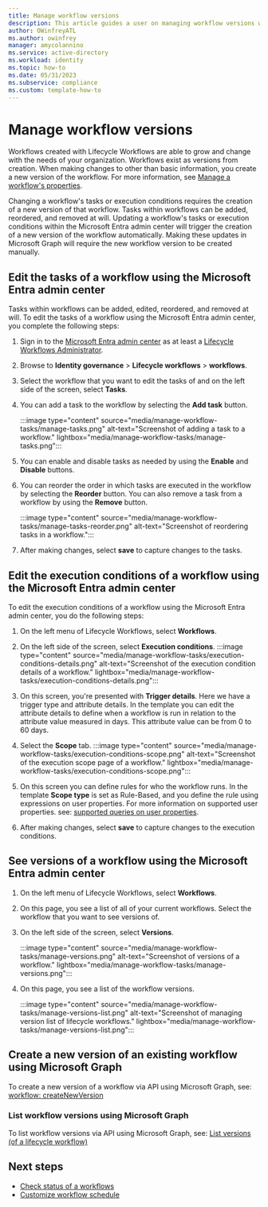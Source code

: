 ```yaml
---
title: Manage workflow versions
description: This article guides a user on managing workflow versions with Lifecycle Workflows
author: OWinfreyATL
ms.author: owinfrey
manager: amycolannino
ms.service: active-directory
ms.workload: identity
ms.topic: how-to 
ms.date: 05/31/2023
ms.subservice: compliance
ms.custom: template-how-to 
---
```


# Manage workflow versions

Workflows created with Lifecycle Workflows are able to grow and change with the needs of your organization. Workflows exist as versions from creation. When making changes to other than basic information, you create a new version of the workflow. For more information, see  [Manage a workflow's properties](manage-workflow-properties.md).

Changing a workflow's tasks or execution conditions requires the creation of a new version of that workflow. Tasks within workflows can be added, reordered, and removed at will. Updating a workflow's tasks or execution conditions within the Microsoft Entra admin center will trigger the creation of a new version of the workflow automatically. Making these updates in Microsoft Graph will require the new workflow version to be created manually.


## Edit the tasks of a workflow using the Microsoft Entra admin center

Tasks within workflows can be added, edited, reordered, and removed at will. To edit the tasks of a workflow using the Microsoft Entra admin center, you complete the following steps:

1. Sign in to the [Microsoft Entra admin center](https://entra.microsoft.com) as at least a [Lifecycle Workflows Administrator](../roles/permissions-reference.md#lifecycle-workflows-administrator).

1. Browse to **Identity governance** > **Lifecycle workflows** > **workflows**.
    
1. Select the workflow that you want to edit the tasks of and on the left side of the screen, select **Tasks**.

1. You can add a task to the workflow by selecting the **Add task** button.

    :::image type="content" source="media/manage-workflow-tasks/manage-tasks.png" alt-text="Screenshot of adding a task to a workflow." lightbox="media/manage-workflow-tasks/manage-tasks.png":::

1. You can enable and disable tasks as needed by using the **Enable** and **Disable** buttons.

1. You can reorder the order in which tasks are executed in the workflow by selecting the **Reorder** button. You can also remove a task from a workflow by using the **Remove** button. 

    :::image type="content" source="media/manage-workflow-tasks/manage-tasks-reorder.png" alt-text="Screenshot of reordering tasks in a workflow.":::
      
1. After making changes, select **save** to capture changes to the tasks.


## Edit the execution conditions of a workflow using the Microsoft Entra admin center

To edit the execution conditions of a workflow using the Microsoft Entra admin center, you do the following steps:


1. On the left menu of Lifecycle Workflows, select **Workflows**.

1. On the left side of the screen, select **Execution conditions**.
    :::image type="content" source="media/manage-workflow-tasks/execution-conditions-details.png" alt-text="Screenshot of the execution condition details of a workflow." lightbox="media/manage-workflow-tasks/execution-conditions-details.png":::

1. On this screen, you're presented with **Trigger details**. Here we have a trigger type and attribute details. In the template you can edit the attribute details to define when a workflow is run in relation to the attribute value measured in days. This attribute value can be from 0 to 60 days.
    

1. Select the **Scope** tab.
    :::image type="content" source="media/manage-workflow-tasks/execution-conditions-scope.png" alt-text="Screenshot of the execution scope page of a workflow." lightbox="media/manage-workflow-tasks/execution-conditions-scope.png":::

1. On this screen you can define rules for who the workflow runs. In the template **Scope type** is set as Rule-Based, and you define the rule using expressions on user properties. For more information on supported user properties. see: [supported queries on user properties](/graph/aad-advanced-queries#user-properties).

1. After making changes, select **save** to capture changes to the execution conditions.


## See versions of a workflow using the Microsoft Entra admin center

1. On the left menu of Lifecycle Workflows, select **Workflows**.

1. On this page, you see a list of all of your current workflows. Select the workflow that you want to see versions of.
 
1. On the left side of the screen, select **Versions**.

    :::image type="content" source="media/manage-workflow-tasks/manage-versions.png" alt-text="Screenshot of versions of a workflow." lightbox="media/manage-workflow-tasks/manage-versions.png":::

1. On this page, you see a list of the workflow versions.    

    :::image type="content" source="media/manage-workflow-tasks/manage-versions-list.png" alt-text="Screenshot of managing version list of lifecycle workflows." lightbox="media/manage-workflow-tasks/manage-versions-list.png":::


## Create a new version of an existing workflow using Microsoft Graph

To create a new version of a workflow via API using Microsoft Graph, see: [workflow: createNewVersion](/graph/api/identitygovernance-workflow-createnewversion)
    

### List workflow versions using Microsoft Graph

To list workflow versions via API using Microsoft Graph, see: [List versions (of a lifecycle workflow)](/graph/api/identitygovernance-workflow-list-versions)
 


## Next steps

- [Check status of a workflows](check-status-workflow.md)
- [Customize workflow schedule](customize-workflow-schedule.md)
